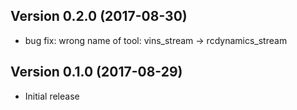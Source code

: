 Version 0.2.0 (2017-08-30)
--------------------------

- bug fix: wrong name of tool: vins_stream -> rcdynamics_stream

Version 0.1.0 (2017-08-29)
--------------------------

- Initial release